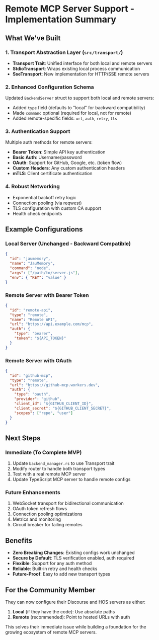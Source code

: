 # Remote MCP Server Support - Implementation Summary

## What We've Built

### 1. Transport Abstraction Layer (`src/transport/`)
- **Transport Trait**: Unified interface for both local and remote servers
- **StdioTransport**: Wraps existing local process communication
- **SseTransport**: New implementation for HTTP/SSE remote servers

### 2. Enhanced Configuration Schema
Updated `BackendServer` struct to support both local and remote servers:
- Added `type` field (defaults to "local" for backward compatibility)
- Made `command` optional (required for local, not for remote)
- Added remote-specific fields: `url`, `auth`, `retry`, `tls`

### 3. Authentication Support
Multiple auth methods for remote servers:
- **Bearer Token**: Simple API key authentication
- **Basic Auth**: Username/password
- **OAuth**: Support for GitHub, Google, etc. (token flow)
- **Custom Headers**: Any custom authentication headers
- **mTLS**: Client certificate authentication

### 4. Robust Networking
- Exponential backoff retry logic
- Connection pooling (via reqwest)
- TLS configuration with custom CA support
- Health check endpoints

## Example Configurations

### Local Server (Unchanged - Backward Compatible)
```json
{
  "id": "jaumemory",
  "name": "JauMemory",
  "command": "node",
  "args": ["/path/to/server.js"],
  "env": { "KEY": "value" }
}
```

### Remote Server with Bearer Token
```json
{
  "id": "remote-api",
  "type": "remote",
  "name": "Remote API",
  "url": "https://api.example.com/mcp",
  "auth": {
    "type": "bearer",
    "token": "${API_TOKEN}"
  }
}
```

### Remote Server with OAuth
```json
{
  "id": "github-mcp",
  "type": "remote",
  "url": "https://github-mcp.workers.dev",
  "auth": {
    "type": "oauth",
    "provider": "github",
    "client_id": "${GITHUB_CLIENT_ID}",
    "client_secret": "${GITHUB_CLIENT_SECRET}",
    "scopes": ["repo", "user"]
  }
}
```

## Next Steps

### Immediate (To Complete MVP)
1. Update `backend_manager.rs` to use Transport trait
2. Modify router to handle both transport types
3. Test with a real remote MCP server
4. Update TypeScript MCP server to handle remote configs

### Future Enhancements
1. WebSocket transport for bidirectional communication
2. OAuth token refresh flows
3. Connection pooling optimizations
4. Metrics and monitoring
5. Circuit breaker for failing remotes

## Benefits
- **Zero Breaking Changes**: Existing configs work unchanged
- **Secure by Default**: TLS verification enabled, auth required
- **Flexible**: Support for any auth method
- **Reliable**: Built-in retry and health checks
- **Future-Proof**: Easy to add new transport types

## For the Community Member
They can now configure their Discourse and HOS servers as either:
1. **Local** (if they have the code): Use absolute paths
2. **Remote** (recommended): Point to hosted URLs with auth

This solves their immediate issue while building a foundation for the growing ecosystem of remote MCP servers.